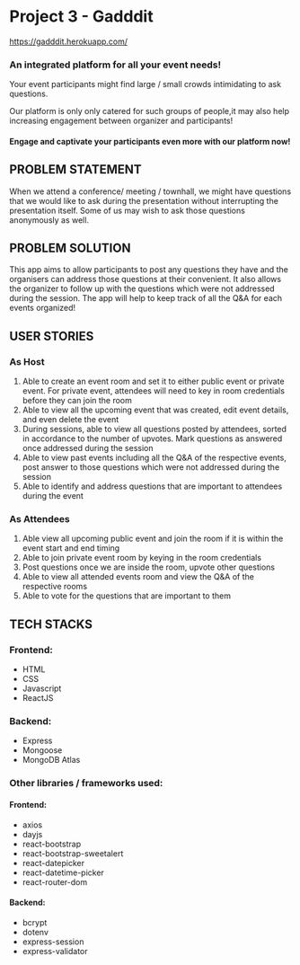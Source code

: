 # Project 3 - Gadddit

https://gadddit.herokuapp.com/

### An integrated platform for all your event needs!

Your event participants might find large / small crowds intimidating to ask questions.

Our platform is only only catered for such groups of people,it may also help increasing engagement between organizer and participants!

#### Engage and captivate your participants even more with our platform now!

## PROBLEM STATEMENT

When we attend a conference/ meeting / townhall, we might have questions that we would like to ask during the presentation without interrupting the presentation itself. Some of us may wish to ask those questions anonymously as well.

## PROBLEM SOLUTION

This app aims to allow participants to post any questions they have and the organisers can address those questions at their convenient. It also allows the organizer to follow up with the questions which were not addressed during the session. The app will help to keep track of all the Q&A for each events organized!

## USER STORIES

### As Host

1. Able to create an event room and set it to either public event or private event. For private event, attendees will need to key in room credentials before they can join the room
2. Able to view all the upcoming event that was created, edit event details, and even delete the event
3. During sessions, able to view all questions posted by attendees, sorted in accordance to the number of upvotes. Mark questions as answered once addressed during the session
4. Able to view past events including all the Q&A of the respective events, post answer to those questions which were not addressed during the session
5. Able to identify and address questions that are important to attendees during the event

### As Attendees

1. Able view all upcoming public event and join the room if it is within the event start and end timing
2. Able to join private event room by keying in the room credentials
3. Post questions once we are inside the room, upvote other questions
4. Able to view all attended events room and view the Q&A of the respective rooms
5. Able to vote for the questions that are important to them

## TECH STACKS

### Frontend:

- HTML
- CSS
- Javascript
- ReactJS

### Backend:

- Express
- Mongoose
- MongoDB Atlas

### Other libraries / frameworks used:

#### Frontend:

- axios
- dayjs
- react-bootstrap
- react-bootstrap-sweetalert
- react-datepicker
- react-datetime-picker
- react-router-dom

#### Backend:

- bcrypt
- dotenv
- express-session
- express-validator
